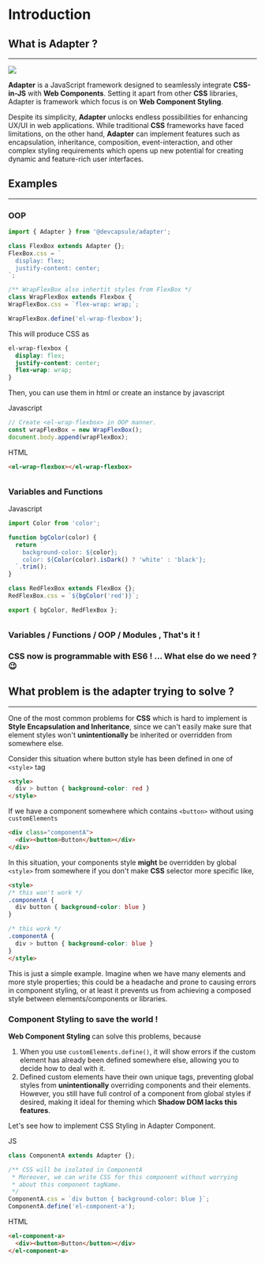 # Introduction

## What is Adapter ?
---

<div class="aspect-ratio-21-9">
    <img src="./adapter.jpg">
</div>

**Adapter** is a JavaScript framework designed to seamlessly integrate
**CSS-in-JS** with **Web Components**. Setting it apart from other
**CSS** libraries, Adapter is framework which focus is on
**Web Component Styling**.

Despite its simplicity, **Adapter** unlocks endless possibilities
for enhancing UX/UI in web applications. While traditional **CSS** frameworks
have faced limitations, on the other hand, **Adapter** can implement features
such as encapsulation, inheritance, composition, event-interaction,
and other complex styling requirements which opens up new potential
for creating dynamic and feature-rich user interfaces.

## Examples
---

### OOP

```ts
import { Adapter } from '@devcapsule/adapter';

class FlexBox extends Adapter {};
FlexBox.css = `
  display: flex;
  justify-content: center;
`;

/** WrapFlexBox also inhertit styles from FlexBox */
class WrapFlexBox extends Flexbox {
WrapFlexBox.css = `flex-wrap: wrap;`;

WrapFlexBox.define('el-wrap-flexbox');
```

This will produce CSS as

```css
el-wrap-flexbox {
  display: flex;
  justify-content: center;
  flex-wrap: wrap;
}

```

Then, you can use them in html or create an instance by javascript

<el-code-block>
<div el="bar-top-left">Javascript</div>

```js
// Create <el-wrap-flexbox> in OOP manner.
const wrapFlexBox = new WrapFlexBox();
document.body.append(wrapFlexBox);
```
</el-code-block>

<el-code-block>
<div el="bar-top-left">HTML</div>

```html
<el-wrap-flexbox></el-wrap-flexbox>
```
</el-code-block>

<div style="margin-top: 2rem;"></div>

### Variables and Functions

<el-code-block>
<div el="bar-top-left">Javascript</div>

```ts
import Color from 'color';

function bgColor(color) {
  return `
    background-color: ${color};
    color: ${Color(color).isDark() ? 'white' : 'black'};
  `.trim();
}

class RedFlexBox extends FlexBox {};
RedFlexBox.css = `${bgColor('red')}`;

export { bgColor, RedFlexBox };
```
</el-code-block>

<div style="margin-top: 2rem;"></div>

### Variables / Functions / OOP / Modules , That's it !

### CSS now is programmable with ES6 ! ... What else do we need ? 😉

## What problem is the adapter trying to solve ?
---

One of the most common problems for **CSS** which is hard to implement
is **Style Encapsulation and Inheritance**, since we can't easily make sure that element styles
won't **unintentionally** be inherited or overridden from somewhere else.

Consider this situation where button style has been defined
in one of `<style>` tag

```html
<style>
  div > button { background-color: red }
</style>
```

If we have a component somewhere which contains `<button>` without using
`customElements`

```html
<div class="componentA">
  <div><button>Button</button></div>
</div>
```

In this situation, your components style **might** be overridden by
global `<style>` from somewhere if you don't make **CSS** selector
more specific like,

```html
<style>
/* this won't work */
.componentA {
  div button { background-color: blue }
}

/* this work */
.componentA {
  div > button { background-color: blue }
}
</style>
```
This is just a simple example. Imagine when we have many elements
and more style properties; this could be a headache
and prone to causing errors in component styling,
or at least it prevents us from achieving a composed style
between elements/components or libraries.

### Component Styling to save the world !

**Web Component Styling** can solve this problems, because
1. When you use `customElements.define()`, it will show errors
   if the custom element has already been defined somewhere else,
   allowing you to decide how to deal with it.
2. Defined custom elements have their own unique tags,
   preventing global styles from **unintentionally** overriding components
   and their elements. However, you still have full control of a component
   from global styles if desired, making it ideal for theming
   which **Shadow DOM lacks this features**.


Let's see how to implement CSS Styling in Adapter Component.

<el-code-block>
<div el="bar-top-left">JS</div>

```js
class ComponentA extends Adapter {};

/** CSS will be isolated in ComponentA
 * Moreover, we can write CSS for this component without worrying
 * about this component tagName.
 */
ComponentA.css = `div button { background-color: blue }`;
ComponentA.define('el-component-a');
```
</el-code-block>

<el-code-block>
<div el="bar-top-left">HTML</div>

```html
<el-component-a>
  <div><button>Button</button></div>
</el-component-a>
```

</el-code-block>